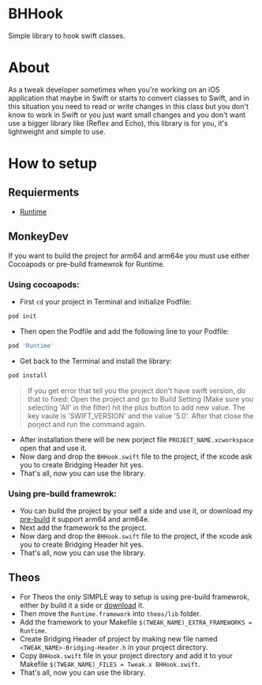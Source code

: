 # BHHook
Simple library to hook swift classes.

# About
As a tweak developer sometimes when you're working on an iOS application that maybe in Swift or starts to convert classes to Swift, and in this situation you need to read or write changes in this class but you don't know to work in Swift or you just want small changes and you don't want use a bigger library like (Reflex and Echo), this library is for you, it's lightweight and simple to use.

# How to setup
## Requierments
- [Runtime](https://github.com/wickwirew/Runtime)
## MonkeyDev
If you want to build the project for arm64 and arm64e you must use either Cocoapods or pre-build framewrok for Runtime.
### Using cocoapods:
- First ```cd``` your project in Terminal and initialize Podfile:
```bash
pod init
```
- Then open the Podfile and add the following line to your Podfile:
```ruby
pod 'Runtime'
```
- Get back to the Terminal and install the library:
```bash
pod install
```
  > If you get error that tell you the project don't have swift version, do that to fixed:
  > Open the project and go to Build Setting (Make sure you selecting 'All' in the filter) hit the plus button to add new value.
  > The key vaule is 'SWIFT_VERSION' and the value '5.0'.
  > After that close the porject and run the command again.
- After installation there will be new porject file ```PROJECT_NAME.xcworkspace``` open that and use it.
- Now darg and drop the ```BHHook.swift``` file to the project, if the xcode ask you to create Bridging Header hit yes.
- That's all, now you can use the library.

### Using pre-build framewrok:
- You can build the project by your self a side and use it, or download my [pre-build](https://drive.google.com/file/d/1CbWz1jtBiHCvqVW6tco9wOhBrpEMV5KO/view?usp=share_link) it support arm64 and arm64e.
- Next add the framework to the project.
- Now darg and drop the ```BHHook.swift``` file to the project, if the xcode ask you to create Bridging Header hit yes.
- That's all, now you can use the library.

## Theos
- For Theos the only SIMPLE way to setup is using pre-build framewrok, either by build it a side or [download](https://drive.google.com/file/d/1CbWz1jtBiHCvqVW6tco9wOhBrpEMV5KO/view?usp=share_link) it.
- Then move the ```Runtime.framework``` into ```theos/lib``` folder.
- Add the framework to your Makefile ```$(TWEAK_NAME)_EXTRA_FRAMEWORKS = Runtime```.
- Create Bridging Header of project by making new file named ```<TWEAK_NAME>-Bridging-Header.h``` in your project directory.
- Copy ```BHHook.swift``` file in your project directory and add it to your Makefile ```$(TWEAK_NAME)_FILES = Tweak.x BHHook.swift```.
- That's all, now you can use the library.
